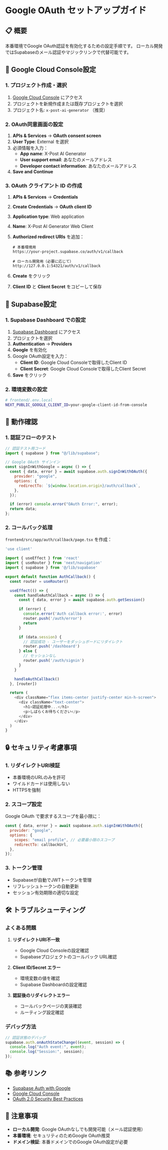 # Google OAuth セットアップガイド

## 📋 概要

本番環境でGoogle OAuth認証を有効化するための設定手順です。
ローカル開発ではSupabaseのメール認証やマジックリンクで代替可能です。

## 🚀 Google Cloud Console設定

### 1. プロジェクト作成・選択

1. [Google Cloud Console](https://console.cloud.google.com/) にアクセス
2. プロジェクトを新規作成または既存プロジェクトを選択
3. プロジェクト名: `x-post-ai-generator` （推奨）

### 2. OAuth同意画面の設定

1. **APIs & Services** → **OAuth consent screen**
2. **User Type**: External を選択
3. 必須情報を入力：
   - **App name**: X-Post AI Generator
   - **User support email**: あなたのメールアドレス
   - **Developer contact information**: あなたのメールアドレス
4. **Save and Continue**

### 3. OAuth クライアント ID の作成

1. **APIs & Services** → **Credentials**
2. **Create Credentials** → **OAuth client ID**
3. **Application type**: Web application
4. **Name**: X-Post AI Generator Web Client
5. **Authorized redirect URIs** を追加：

   ```
   # 本番環境用
   https://your-project.supabase.co/auth/v1/callback

   # ローカル開発用（必要に応じて）
   http://127.0.0.1:54321/auth/v1/callback
   ```

6. **Create** をクリック
7. **Client ID** と **Client Secret** をコピーして保存

## 🔧 Supabase設定

### 1. Supabase Dashboard での設定

1. [Supabase Dashboard](https://supabase.com/dashboard) にアクセス
2. プロジェクトを選択
3. **Authentication** → **Providers**
4. **Google** を有効化
5. Google OAuth設定を入力：
   - **Client ID**: Google Cloud Consoleで取得したClient ID
   - **Client Secret**: Google Cloud Consoleで取得したClient Secret
6. **Save** をクリック

### 2. 環境変数の設定

```bash
# frontend/.env.local
NEXT_PUBLIC_GOOGLE_CLIENT_ID=your-google-client-id-from-console
```

## 🧪 動作確認

### 1. 認証フローのテスト

```javascript
// 認証テスト用コード
import { supabase } from "@/lib/supabase";

// Google OAuth サインイン
const signInWithGoogle = async () => {
  const { data, error } = await supabase.auth.signInWithOAuth({
    provider: "google",
    options: {
      redirectTo: `${window.location.origin}/auth/callback`,
    },
  });

  if (error) console.error("OAuth Error:", error);
  return data;
};
```

### 2. コールバック処理

`frontend/src/app/auth/callback/page.tsx` を作成：

```typescript
'use client'

import { useEffect } from 'react'
import { useRouter } from 'next/navigation'
import { supabase } from '@/lib/supabase'

export default function AuthCallback() {
  const router = useRouter()

  useEffect(() => {
    const handleAuthCallback = async () => {
      const { data, error } = await supabase.auth.getSession()

      if (error) {
        console.error('Auth callback error:', error)
        router.push('/auth/error')
        return
      }

      if (data.session) {
        // 認証成功 - ユーザーをダッシュボードにリダイレクト
        router.push('/dashboard')
      } else {
        // セッションなし
        router.push('/auth/signin')
      }
    }

    handleAuthCallback()
  }, [router])

  return (
    <div className="flex items-center justify-center min-h-screen">
      <div className="text-center">
        <h1>認証処理中...</h1>
        <p>しばらくお待ちください</p>
      </div>
    </div>
  )
}
```

## 🔒 セキュリティ考慮事項

### 1. リダイレクトURI検証

- 本番環境のURLのみを許可
- ワイルドカードは使用しない
- HTTPSを強制

### 2. スコープ設定

Google OAuth で要求するスコープを最小限に：

```javascript
const { data, error } = await supabase.auth.signInWithOAuth({
  provider: "google",
  options: {
    scopes: "email profile", // 必要最小限のスコープ
    redirectTo: callbackUrl,
  },
});
```

### 3. トークン管理

- Supabaseが自動でJWTトークンを管理
- リフレッシュトークンの自動更新
- セッション有効期限の適切な設定

## 🛠️ トラブルシューティング

### よくある問題

1. **リダイレクトURI不一致**
   - Google Cloud Consoleの設定確認
   - Supabaseプロジェクトのコールバック URL確認

2. **Client ID/Secret エラー**
   - 環境変数の値を確認
   - Supabase Dashboardの設定確認

3. **認証後のリダイレクトエラー**
   - コールバックページの実装確認
   - ルーティング設定確認

### デバッグ方法

```javascript
// 認証状態のデバッグ
supabase.auth.onAuthStateChange((event, session) => {
  console.log("Auth event:", event);
  console.log("Session:", session);
});
```

## 📚 参考リンク

- [Supabase Auth with Google](https://supabase.com/docs/guides/auth/social-login/auth-google)
- [Google Cloud Console](https://console.cloud.google.com/)
- [OAuth 2.0 Security Best Practices](https://datatracker.ietf.org/doc/html/draft-ietf-oauth-security-topics)

## 📝 注意事項

- **ローカル開発**: Google OAuthなしでも開発可能（メール認証使用）
- **本番環境**: セキュリティのためGoogle OAuth推奨
- **ドメイン検証**: 本番ドメインでのGoogle OAuth設定が必要
